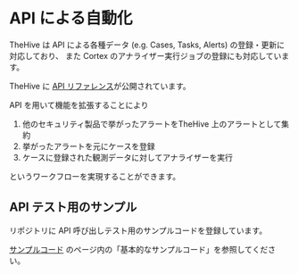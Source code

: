 # API による自動化

TheHive は API による各種データ (e.g. Cases, Tasks, Alerts) の登録・更新に対応しており、
また Cortex のアナライザー実行ジョブの登録にも対応しています。

TheHive に [API リファレンス](https://github.com/TheHive-Project/TheHiveDocs/tree/master/api)が公開されています。

API を用いて機能を拡張することにより

1. 他のセキュリティ製品で挙がったアラートをTheHive 上のアラートとして集約
2. 挙がったアラートを元にケースを登録
3. ケースに登録された観測データに対してアナライザーを実行

というワークフローを実現することができます。

## API テスト用のサンプル

リポジトリに API 呼び出しテスト用のサンプルコードを登録しています。

[サンプルコード](./samples) のページ内の「基本的なサンプルコード」を参照してください。
